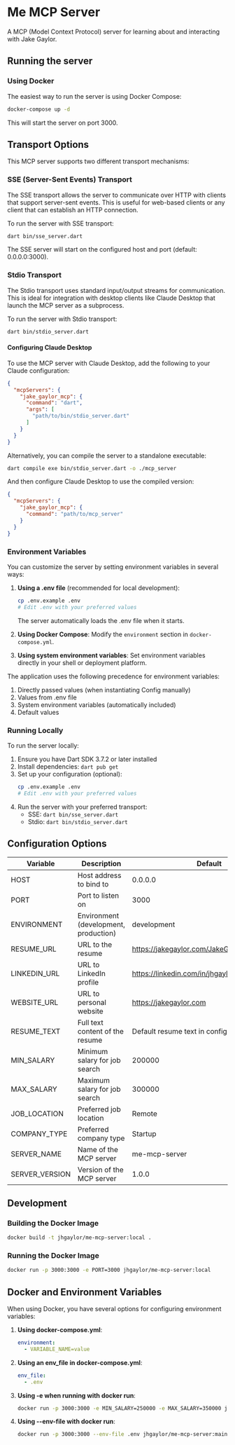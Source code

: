 # Me MCP Server

A MCP (Model Context Protocol) server for learning about and interacting with Jake Gaylor.

## Running the server

### Using Docker

The easiest way to run the server is using Docker Compose:

```bash
docker-compose up -d
```

This will start the server on port 3000.

## Transport Options

This MCP server supports two different transport mechanisms:

### SSE (Server-Sent Events) Transport

The SSE transport allows the server to communicate over HTTP with clients that support server-sent events. This is useful for web-based clients or any client that can establish an HTTP connection.

To run the server with SSE transport:

```bash
dart bin/sse_server.dart
```

The SSE server will start on the configured host and port (default: 0.0.0.0:3000).

### Stdio Transport

The Stdio transport uses standard input/output streams for communication. This is ideal for integration with desktop clients like Claude Desktop that launch the MCP server as a subprocess.

To run the server with Stdio transport:

```bash
dart bin/stdio_server.dart
```

#### Configuring Claude Desktop

To use the MCP server with Claude Desktop, add the following to your Claude configuration:

```json
{
  "mcpServers": {
    "jake_gaylor_mcp": {
      "command": "dart",
      "args": [
        "path/to/bin/stdio_server.dart"
      ]
    }
  }
}
```

Alternatively, you can compile the server to a standalone executable:

```bash
dart compile exe bin/stdio_server.dart -o ./mcp_server
```

And then configure Claude Desktop to use the compiled version:

```json
{
  "mcpServers": {
    "jake_gaylor_mcp": {
      "command": "path/to/mcp_server"
    }
  }
}
```

### Environment Variables

You can customize the server by setting environment variables in several ways:

1. **Using a .env file** (recommended for local development):
   ```bash
   cp .env.example .env
   # Edit .env with your preferred values
   ```
   The server automatically loads the .env file when it starts.

2. **Using Docker Compose**:
   Modify the `environment` section in `docker-compose.yml`.

3. **Using system environment variables**:
   Set environment variables directly in your shell or deployment platform.

The application uses the following precedence for environment variables:
1. Directly passed values (when instantiating Config manually)
2. Values from .env file
3. System environment variables (automatically included)
4. Default values

### Running Locally

To run the server locally:

1. Ensure you have Dart SDK 3.7.2 or later installed
2. Install dependencies: `dart pub get`
3. Set up your configuration (optional):
   ```bash
   cp .env.example .env
   # Edit .env with your preferred values
   ```
4. Run the server with your preferred transport: 
   - SSE: `dart bin/sse_server.dart`
   - Stdio: `dart bin/stdio_server.dart`

## Configuration Options

| Variable | Description | Default |
|----------|-------------|---------|
| HOST | Host address to bind to | 0.0.0.0 |
| PORT | Port to listen on | 3000 |
| ENVIRONMENT | Environment (development, production) | development |
| RESUME_URL | URL to the resume | https://jakegaylor.com/JakeGaylor_resume.pdf |
| LINKEDIN_URL | URL to LinkedIn profile | https://linkedin.com/in/jhgaylor |
| WEBSITE_URL | URL to personal website | https://jakegaylor.com |
| RESUME_TEXT | Full text content of the resume | Default resume text in config.dart |
| MIN_SALARY | Minimum salary for job search | 200000 |
| MAX_SALARY | Maximum salary for job search | 300000 |
| JOB_LOCATION | Preferred job location | Remote |
| COMPANY_TYPE | Preferred company type | Startup |
| SERVER_NAME | Name of the MCP server | me-mcp-server |
| SERVER_VERSION | Version of the MCP server | 1.0.0 |

## Development

### Building the Docker Image

```bash
docker build -t jhgaylor/me-mcp-server:local .
```

### Running the Docker Image

```bash
docker run -p 3000:3000 -e PORT=3000 jhgaylor/me-mcp-server:local
```

## Docker and Environment Variables

When using Docker, you have several options for configuring environment variables:

1. **Using docker-compose.yml**:
   ```yaml
   environment:
     - VARIABLE_NAME=value
   ```

2. **Using an env_file in docker-compose.yml**:
   ```yaml
   env_file:
     - .env
   ```

3. **Using -e when running with docker run**:
   ```bash
   docker run -p 3000:3000 -e MIN_SALARY=250000 -e MAX_SALARY=350000 jhgaylor/me-mcp-server:main
   ```

4. **Using --env-file with docker run**:
   ```bash
   docker run -p 3000:3000 --env-file .env jhgaylor/me-mcp-server:main
   ```
